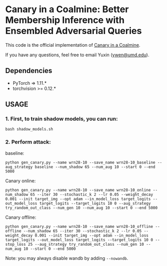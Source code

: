 # Canary in a Coalmine: Better Membership Inference with Ensembled Adversarial Queries

This code is the official implementation of [Canary in a Coalmine](https://arxiv.org/abs/2210.10750).

If you have any questions, feel free to email Yuxin (<ywen@umd.edu>).

## Dependencies

- PyTorch => 1.11.*
- torchvision >= 0.12.*

## USAGE
### 1. First, to train shadow models, you can run:
```
bash shadow_models.sh
```

### 2. Perform attack:
baseline:
```
python gen_canary.py --name wrn28-10 --save_name wrn28-10_baseline --aug_strategy baseline --num_shadow 65 --num_aug 10 --start 0 --end 5000
```

Canary online:
```
python gen_canary.py --name wrn28-10 --save_name wrn28-10_online --num_shadow 65 --iter 30 --stochastic_k 2 --lr 0.05 --weight_decay 0.001 --init target_img --opt adam --in_model_loss target_logits --out_model_loss target_logits --target_logits 10 0 --aug_strategy try_random_out_class --num_gen 10 --num_aug 10 --start 0 --end 5000
```

Canary offline:
```
python gen_canary.py --name wrn28-10 --save_name wrn28-10_offline --offline --num_shadow 65 --iter 30 --stochastic_k 2 --lr 0.05 --weight_decay 0.001 --init target_img --opt adam --in_model_loss target_logits --out_model_loss target_logits --target_logits 10 0 --stop_loss 25 --aug_strategy try_random_out_class --num_gen 10 --num_aug 10 --start 0 --end 5000
```

Note: you may always disable wandb by adding ```--nowandb```.
